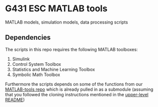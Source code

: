 # G431 ESC MATLAB tools
MATLAB models, simulation models, data processing scripts



## Dependencies
The scripts in this repo requires the following MATLAB toolboxes:

1. Simulink
2. Control System Toolbox
3. Statistics and Machine Learning Toolbox
4. Symbolic Math Toolbox



Furthermore the scripts depends on some of the functions from our [MATLAB-tools repo](https://github.com/mindThomas/MATLAB-tools) which is already pulled in as a submodule (assuming that you followed the cloning instructions mentioned in the [upper-level README](../README.md))